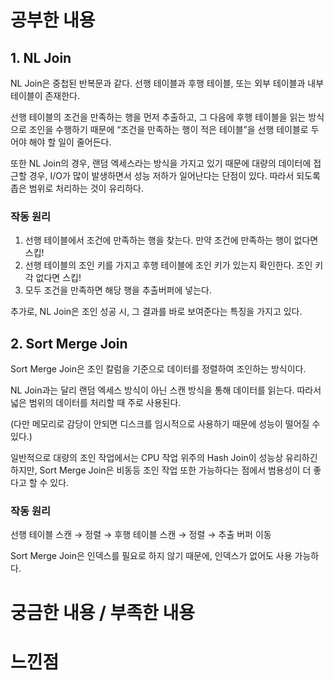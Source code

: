 # 공부한 내용

## 1. NL Join

NL Join은 중첩된 반복문과 같다. 선행 테이블과 후행 테이블, 또는 외부 테이블과 내부 테이블이 존재한다.

선행 테이블의 조건을 만족하는 행을 먼저 추출하고, 그 다음에 후행 테이블을 읽는 방식으로 조인을 수행하기 때문에 “조건을 만족하는 행이 적은 테이블”을 선행 테이블로 두어야 해야 할 일이 줄어든다.

또한 NL Join의 경우, 랜덤 엑세스라는 방식을 가지고 있기 때문에 대량의 데이터에 접근할 경우, I/O가 많이 발생하면서 성능 저하가 일어난다는 단점이 있다. 따라서 되도록 좁은 범위로 처리하는 것이 유리하다.

### 작동 원리

1. 선행 테이블에서 조건에 만족하는 행을 찾는다. 만약 조건에 만족하는 행이 없다면 스킵!
2. 선행 테이블의 조인 키를 가지고 후행 테이블에 조인 키가 있는지 확인한다. 조인 키각 없다면 스킵!
3. 모두 조건을 만족하면 해당 행을 추출버퍼에 넣는다.

추가로, NL Join은 조인 성공 시, 그 결과를 바로 보여준다는 특징을 가지고 있다.

## 2. Sort Merge Join

Sort Merge Join은 조인 칼럼을 기준으로 데이터를 정렬하여 조인하는 방식이다.

NL Join과는 달리 랜덤 엑세스 방식이 아닌 스캔 방식을 통해 데이터를 읽는다. 따라서 넓은 범위의 데이터를 처리할 때 주로 사용된다.

(다만 메모리로 감당이 안되면 디스크를 임시적으로 사용하기 때문에 성능이 떨어질 수 있다.)

일반적으로 대량의 조인 작업에서는 CPU 작업 위주의 Hash Join이 성능상 유리하긴 하지만, Sort Merge Join은 비동등 조인 작업 또한 가능하다는 점에서 범용성이 더 좋다고 할 수 있다.

### 작동 원리

선행 테이블 스캔 → 정렬 → 후행 테이블 스캔 → 정렬 → 추출 버퍼 이동

Sort Merge Join은 인덱스를 필요로 하지 않기 때문에, 인덱스가 없어도 사용 가능하다.


# 궁금한 내용 / 부족한 내용


# 느낀점
